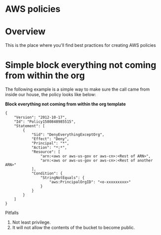 # AWS policies

# Overview

This is the place where you'll find best practices for creating AWS
policies

# Simple block everything not coming from within the org

The following example is a simple way to make sure the call came from
inside our house, the policy looks like below:

**Block everything not coming from within the org template**

```shell
{
    "Version": "2012-10-17",
    "Id": "Policy1580848985515",
    "Statement": [
        {
            "Sid": "DenyEverythingExceptOrg",
            "Effect": "Deny",
            "Principal": "*",
            "Action": "*:*",
            "Resource": [
                "arn:<aws or aws-us-gov or aws-cn>:<Rest of ARN>",
                "arn:<aws or aws-us-gov or aws-cn>:<Rest of another ARN>"
            ],
            "Condition": {
                "StringNotEquals": {
                    "aws:PrincipalOrgID": "<o-xxxxxxxxx>"
                }
            }
        }
    ]
}
```

Pitfalls

1.  Not least privilege.
2.  It will not allow the contents of the bucket to become public.
